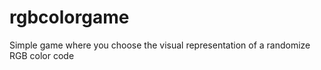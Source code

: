 # rgbcolorgame
Simple game where you choose the visual representation of a randomize RGB color code
